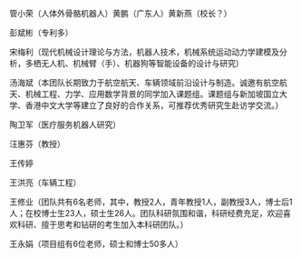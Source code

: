 管小荣（人体外骨骼机器人）黄鹏（广东人）黄新燕（校长？）

彭斌彬（专利多）

宋梅利（现代机械设计理论与方法，机器人技术，机械系统运动动力学建模及分析，多栖无人机、机械臂（手）、机器狗等智能设备的设计与研究）

汤海斌（本团队长期致力于航空航天、车辆领域前沿设计与制造。诚邀有航空航天、机械工程、力学、应用数学背景的同学加入课题组。课题组与新加坡国立大学、香港中文大学等建立了良好的合作关系，可推荐优秀研究生赴访学交流。）

陶卫军（医疗服务机器人研究）

汪惠芬（教授）

王传婷

王洪亮（车辆工程）

王修业（团队共有6名老师，其中，教授2人，青年教授1人，副教授3人，博士后1人；在校博士生23人，硕士生26人。团队科研氛围和谐，科研经费充足，欢迎喜欢科研、擅于思考和钻研的考生加入本科研团队。）

王永娟（项目组有6位老师，硕士和博士50多人）

